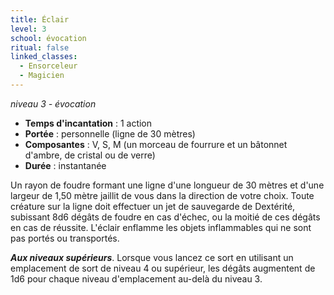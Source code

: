 ```yaml
---
title: Éclair
level: 3
school: évocation
ritual: false
linked_classes:
  - Ensorceleur
  - Magicien
---
```

*niveau 3 - évocation*

- **Temps d'incantation** : 1 action
- **Portée** : personnelle (ligne de 30 mètres)
- **Composantes** : V, S, M (un morceau de fourrure et un bâtonnet d'ambre, de cristal ou de verre)
- **Durée** : instantanée

Un rayon de foudre formant une ligne d'une longueur de 30 mètres et d'une largeur de 1,50 mètre jaillit de vous dans la direction de votre choix. Toute créature sur la ligne doit effectuer un jet de sauvegarde de Dextérité, subissant 8d6 dégâts de foudre en cas d'échec, ou la moitié de ces dégâts en cas de réussite.
L'éclair enflamme les objets inflammables qui ne sont pas portés ou transportés.

**_Aux niveaux supérieurs_**. Lorsque vous lancez ce sort en utilisant un emplacement de sort de niveau 4 ou supérieur, les dégâts augmentent de 1d6 pour chaque niveau d'emplacement au-delà du niveau 3.